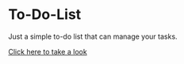 # To-Do-List
 Just a simple to-do list that can manage your tasks.
 

 <a target="_blank"  href="https://guiuba.github.io/To-Do-List/">Click here to take a look</a>
 

